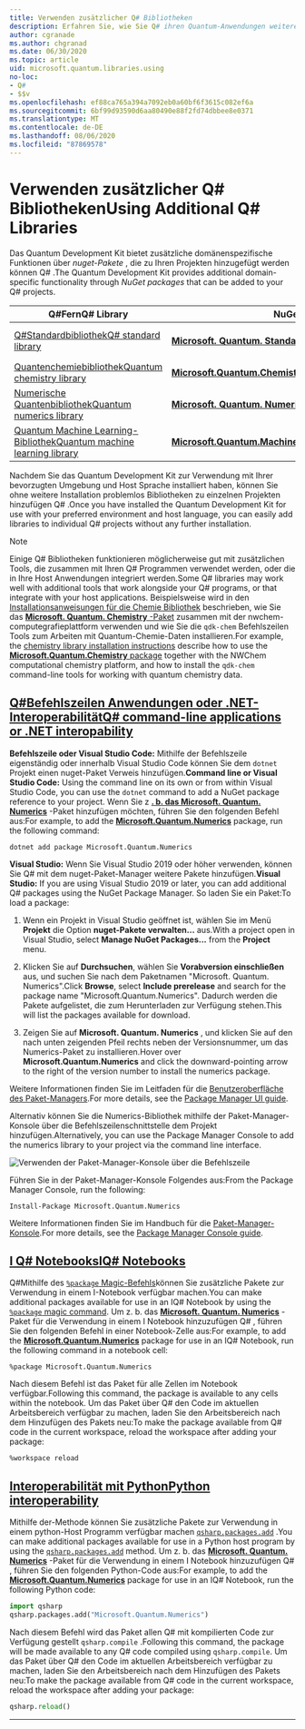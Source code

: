 ```yaml
---
title: Verwenden zusätzlicher Q# Bibliotheken
description: Erfahren Sie, wie Sie Q# ihren Quantum-Anwendungen weitere Bibliotheken hinzufügen.
author: cgranade
ms.author: chgranad
ms.date: 06/30/2020
ms.topic: article
uid: microsoft.quantum.libraries.using
no-loc:
- Q#
- $$v
ms.openlocfilehash: ef88ca765a394a7092eb0a60bf6f3615c082ef6a
ms.sourcegitcommit: 6bf99d93590d6aa80490e88f2fd74dbbee8e0371
ms.translationtype: MT
ms.contentlocale: de-DE
ms.lasthandoff: 08/06/2020
ms.locfileid: "87869578"
---
```

# <a name="using-additional-no-locq-libraries"></a><span data-ttu-id="81a0e-103">Verwenden zusätzlicher Q# Bibliotheken</span><span class="sxs-lookup"><span data-stu-id="81a0e-103">Using Additional Q# Libraries</span></span>

<span data-ttu-id="81a0e-104">Das Quantum Development Kit bietet zusätzliche domänenspezifische Funktionen über _nuget-Pakete_ , die zu Ihren Projekten hinzugefügt werden können Q# .</span><span class="sxs-lookup"><span data-stu-id="81a0e-104">The Quantum Development Kit provides additional domain-specific functionality through _NuGet packages_ that can be added to your Q# projects.</span></span>

| <span data-ttu-id="81a0e-105">Q#Fern</span><span class="sxs-lookup"><span data-stu-id="81a0e-105">Q# Library</span></span>  | <span data-ttu-id="81a0e-106">NuGet-Paket</span><span class="sxs-lookup"><span data-stu-id="81a0e-106">NuGet package</span></span> | <span data-ttu-id="81a0e-107">Notizen</span><span class="sxs-lookup"><span data-stu-id="81a0e-107">Notes</span></span> |
|---------|---------|--------|
| [<span data-ttu-id="81a0e-108">Q#Standardbibliothek</span><span class="sxs-lookup"><span data-stu-id="81a0e-108">Q# standard library</span></span>](xref:microsoft.quantum.libraries.standard.intro) | [<span data-ttu-id="81a0e-109">**Microsoft. Quantum. Standard**</span><span class="sxs-lookup"><span data-stu-id="81a0e-109">**Microsoft.Quantum.Standard**</span></span>](https://www.nuget.org/packages/Microsoft.Quantum.Standard) | <span data-ttu-id="81a0e-110">Standardmäßig inbegriffen</span><span class="sxs-lookup"><span data-stu-id="81a0e-110">Included by default</span></span> |
| [<span data-ttu-id="81a0e-111">Quantenchemiebibliothek</span><span class="sxs-lookup"><span data-stu-id="81a0e-111">Quantum chemistry library</span></span>](xref:microsoft.quantum.chemistry.concepts.intro) | [<span data-ttu-id="81a0e-112">**Microsoft.Quantum.Chemistry**</span><span class="sxs-lookup"><span data-stu-id="81a0e-112">**Microsoft.Quantum.Chemistry**</span></span>](https://www.nuget.org/packages/Microsoft.Quantum.Chemistry) | |
| [<span data-ttu-id="81a0e-113">Numerische Quantenbibliothek</span><span class="sxs-lookup"><span data-stu-id="81a0e-113">Quantum numerics library</span></span>](xref:microsoft.quantum.numerics.intro) | [<span data-ttu-id="81a0e-114">**Microsoft. Quantum. Numerics**</span><span class="sxs-lookup"><span data-stu-id="81a0e-114">**Microsoft.Quantum.Numerics**</span></span>](https://www.nuget.org/packages/Microsoft.Quantum.Numerics) | |
| [<span data-ttu-id="81a0e-115">Quantum Machine Learning-Bibliothek</span><span class="sxs-lookup"><span data-stu-id="81a0e-115">Quantum machine learning library</span></span>](xref:microsoft.quantum.libraries.machine-learning.intro) | [<span data-ttu-id="81a0e-116">**Microsoft.Quantum.MachineLearning**</span><span class="sxs-lookup"><span data-stu-id="81a0e-116">**Microsoft.Quantum.MachineLearning**</span></span>](https://www.nuget.org/packages/Microsoft.Quantum.MachineLearning) | |

<span data-ttu-id="81a0e-117">Nachdem Sie das Quantum Development Kit zur Verwendung mit Ihrer bevorzugten Umgebung und Host Sprache installiert haben, können Sie ohne weitere Installation problemlos Bibliotheken zu einzelnen Projekten hinzufügen Q# .</span><span class="sxs-lookup"><span data-stu-id="81a0e-117">Once you have installed the Quantum Development Kit for use with your preferred environment and host language, you can easily add libraries to individual Q# projects without any further installation.</span></span>

> [!NOTE]
> <span data-ttu-id="81a0e-118">Einige Q# Bibliotheken funktionieren möglicherweise gut mit zusätzlichen Tools, die zusammen mit Ihren Q# Programmen verwendet werden, oder die in Ihre Host Anwendungen integriert werden.</span><span class="sxs-lookup"><span data-stu-id="81a0e-118">Some Q# libraries may work well with additional tools that work alongside your Q# programs, or that integrate with your host applications.</span></span>
> <span data-ttu-id="81a0e-119">Beispielsweise wird in den [Installationsanweisungen für die Chemie Bibliothek](xref:microsoft.quantum.chemistry.concepts.installation) beschrieben, wie Sie das [ **Microsoft. Quantum. Chemistry** -Paket](https://www.nuget.org/packages/Microsoft.Quantum.Chemistry) zusammen mit der nwchem-computegrafieplattform verwenden und wie Sie die `qdk-chem` Befehlszeilen Tools zum Arbeiten mit Quantum-Chemie-Daten installieren.</span><span class="sxs-lookup"><span data-stu-id="81a0e-119">For example, the [chemistry library installation instructions](xref:microsoft.quantum.chemistry.concepts.installation) describe how to use the [**Microsoft.Quantum.Chemistry** package](https://www.nuget.org/packages/Microsoft.Quantum.Chemistry) together with the NWChem computational chemistry platform, and how to install the `qdk-chem` command-line tools for working with quantum chemistry data.</span></span>

## <a name="no-locq-command-line-applications-or-net-interopability"></a>[<span data-ttu-id="81a0e-120">Q#Befehlszeilen Anwendungen oder .NET-Interoperabilität</span><span class="sxs-lookup"><span data-stu-id="81a0e-120">Q# command-line applications or .NET interopability</span></span>](#tab/tabid-csproj)

<span data-ttu-id="81a0e-121">**Befehlszeile oder Visual Studio Code:** Mithilfe der Befehlszeile eigenständig oder innerhalb Visual Studio Code können Sie dem `dotnet` Projekt einen nuget-Paket Verweis hinzufügen.</span><span class="sxs-lookup"><span data-stu-id="81a0e-121">**Command line or Visual Studio Code:** Using the command line on its own or from within Visual Studio Code, you can use the `dotnet` command to add a NuGet package reference to your project.</span></span>
<span data-ttu-id="81a0e-122">Wenn Sie z [**. b. das Microsoft. Quantum. Numerics**](https://www.nuget.org/packages/Microsoft.Quantum.Numerics) -Paket hinzufügen möchten, führen Sie den folgenden Befehl aus:</span><span class="sxs-lookup"><span data-stu-id="81a0e-122">For example, to add the [**Microsoft.Quantum.Numerics**](https://www.nuget.org/packages/Microsoft.Quantum.Numerics) package, run the following command:</span></span>

```dotnetcli
dotnet add package Microsoft.Quantum.Numerics
```

<span data-ttu-id="81a0e-123">**Visual Studio:** Wenn Sie Visual Studio 2019 oder höher verwenden, können Sie Q# mit dem nuget-Paket-Manager weitere Pakete hinzufügen.</span><span class="sxs-lookup"><span data-stu-id="81a0e-123">**Visual Studio:** If you are using Visual Studio 2019 or later, you can add additional Q# packages using the NuGet Package Manager.</span></span>
<span data-ttu-id="81a0e-124">So laden Sie ein Paket:</span><span class="sxs-lookup"><span data-stu-id="81a0e-124">To load a package:</span></span> 
1. <span data-ttu-id="81a0e-125">Wenn ein Projekt in Visual Studio geöffnet ist, wählen Sie im Menü **Projekt** die Option **nuget-Pakete verwalten...** aus.</span><span class="sxs-lookup"><span data-stu-id="81a0e-125">With a project open in Visual Studio, select **Manage NuGet Packages...** from the **Project** menu.</span></span>

2. <span data-ttu-id="81a0e-126">Klicken Sie auf **Durchsuchen**, wählen Sie **Vorabversion einschließen** aus, und suchen Sie nach dem Paketnamen "Microsoft. Quantum. Numerics".</span><span class="sxs-lookup"><span data-stu-id="81a0e-126">Click **Browse**, select **Include prerelease** and search for the package name "Microsoft.Quantum.Numerics".</span></span> <span data-ttu-id="81a0e-127">Dadurch werden die Pakete aufgelistet, die zum Herunterladen zur Verfügung stehen.</span><span class="sxs-lookup"><span data-stu-id="81a0e-127">This will list the packages available for download.</span></span>

3. <span data-ttu-id="81a0e-128">Zeigen Sie auf **Microsoft. Quantum. Numerics** , und klicken Sie auf den nach unten zeigenden Pfeil rechts neben der Versionsnummer, um das Numerics-Paket zu installieren.</span><span class="sxs-lookup"><span data-stu-id="81a0e-128">Hover over **Microsoft.Quantum.Numerics** and click the downward-pointing arrow to the right of the version number to install the numerics package.</span></span>

<span data-ttu-id="81a0e-129">Weitere Informationen finden Sie im Leitfaden für die [Benutzeroberfläche des Paket-Managers](https://docs.microsoft.com/nuget/tools/package-manager-ui).</span><span class="sxs-lookup"><span data-stu-id="81a0e-129">For more details, see the [Package Manager UI guide](https://docs.microsoft.com/nuget/tools/package-manager-ui).</span></span>

<span data-ttu-id="81a0e-130">Alternativ können Sie die Numerics-Bibliothek mithilfe der Paket-Manager-Konsole über die Befehlszeilenschnittstelle dem Projekt hinzufügen.</span><span class="sxs-lookup"><span data-stu-id="81a0e-130">Alternatively, you can use the Package Manager Console to add the numerics library to your project via the command line interface.</span></span>

![Verwenden der Paket-Manager-Konsole über die Befehlszeile](~/media/vs2017-nuget-console-menu.png)

<span data-ttu-id="81a0e-132">Führen Sie in der Paket-Manager-Konsole Folgendes aus:</span><span class="sxs-lookup"><span data-stu-id="81a0e-132">From the Package Manager Console, run the following:</span></span>

```
Install-Package Microsoft.Quantum.Numerics
```

<span data-ttu-id="81a0e-133">Weitere Informationen finden Sie im Handbuch für die [Paket-Manager-Konsole](https://docs.microsoft.com/nuget/tools/package-manager-console).</span><span class="sxs-lookup"><span data-stu-id="81a0e-133">For more details, see the [Package Manager Console guide](https://docs.microsoft.com/nuget/tools/package-manager-console).</span></span>

## <a name="ino-locq-notebooks"></a>[<span data-ttu-id="81a0e-134">I Q# Notebooks</span><span class="sxs-lookup"><span data-stu-id="81a0e-134">IQ# Notebooks</span></span>](#tab/tabid-notebook)

<span data-ttu-id="81a0e-135">Q#Mithilfe des [ `%package` Magic-Befehls](xref:microsoft.quantum.iqsharp.magic-ref.package)können Sie zusätzliche Pakete zur Verwendung in einem I-Notebook verfügbar machen.</span><span class="sxs-lookup"><span data-stu-id="81a0e-135">You can make additional packages available for use in an IQ# Notebook by using the [`%package` magic command](xref:microsoft.quantum.iqsharp.magic-ref.package).</span></span>
<span data-ttu-id="81a0e-136">Um z. b. das [**Microsoft. Quantum. Numerics**](https://www.nuget.org/packages/Microsoft.Quantum.Numerics) -Paket für die Verwendung in einem I Notebook hinzuzufügen Q# , führen Sie den folgenden Befehl in einer Notebook-Zelle aus:</span><span class="sxs-lookup"><span data-stu-id="81a0e-136">For example, to add the [**Microsoft.Quantum.Numerics**](https://www.nuget.org/packages/Microsoft.Quantum.Numerics) package for use in an IQ# Notebook, run the following command in a notebook cell:</span></span>

```
%package Microsoft.Quantum.Numerics
```

<span data-ttu-id="81a0e-137">Nach diesem Befehl ist das Paket für alle Zellen im Notebook verfügbar.</span><span class="sxs-lookup"><span data-stu-id="81a0e-137">Following this command, the package is available to any cells within the notebook.</span></span>
<span data-ttu-id="81a0e-138">Um das Paket über Q# den Code im aktuellen Arbeitsbereich verfügbar zu machen, laden Sie den Arbeitsbereich nach dem Hinzufügen des Pakets neu:</span><span class="sxs-lookup"><span data-stu-id="81a0e-138">To make the package available from Q# code in the current workspace, reload the workspace after adding your package:</span></span>

```
%workspace reload
```

## <a name="python-interoperability"></a>[<span data-ttu-id="81a0e-139">Interoperabilität mit Python</span><span class="sxs-lookup"><span data-stu-id="81a0e-139">Python interoperability</span></span>](#tab/tabid-python)


<span data-ttu-id="81a0e-140">Mithilfe der-Methode können Sie zusätzliche Pakete zur Verwendung in einem python-Host Programm verfügbar machen [`qsharp.packages.add`](https://docs.microsoft.com/python/qsharp/qsharp.packages.packages) .</span><span class="sxs-lookup"><span data-stu-id="81a0e-140">You can make additional packages available for use in a Python host program by using the [`qsharp.packages.add`](https://docs.microsoft.com/python/qsharp/qsharp.packages.packages) method.</span></span>
<span data-ttu-id="81a0e-141">Um z. b. das [**Microsoft. Quantum. Numerics**](https://www.nuget.org/packages/Microsoft.Quantum.Numerics) -Paket für die Verwendung in einem I Notebook hinzuzufügen Q# , führen Sie den folgenden Python-Code aus:</span><span class="sxs-lookup"><span data-stu-id="81a0e-141">For example, to add the [**Microsoft.Quantum.Numerics**](https://www.nuget.org/packages/Microsoft.Quantum.Numerics) package for use in an IQ# Notebook, run the following Python code:</span></span>

```python
import qsharp
qsharp.packages.add("Microsoft.Quantum.Numerics")
```

<span data-ttu-id="81a0e-142">Nach diesem Befehl wird das Paket allen Q# mit kompilierten Code zur Verfügung gestellt `qsharp.compile` .</span><span class="sxs-lookup"><span data-stu-id="81a0e-142">Following this command, the package will be made available to any Q# code compiled using `qsharp.compile`.</span></span>
<span data-ttu-id="81a0e-143">Um das Paket über Q# den Code im aktuellen Arbeitsbereich verfügbar zu machen, laden Sie den Arbeitsbereich nach dem Hinzufügen des Pakets neu:</span><span class="sxs-lookup"><span data-stu-id="81a0e-143">To make the package available from Q# code in the current workspace, reload the workspace after adding your package:</span></span>

```python
qsharp.reload()
```

***
